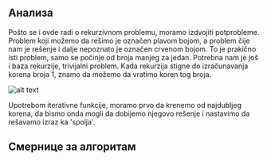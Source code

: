 ## Анализа

Pošto se i ovde radi o rekurzivnom problemu, moramo izdvojiti potprobleme.
Problem koji možemo da rešimo je označen plavom bojom, a problem čije nam je rešenje i dalje nepoznato je označen crvenom bojom. To je prakično isti problem, samo se počinje od broja manjeg za jedan. Potrebna nam je još i baza rekurzije, trivijalni problem.
Kada rekurzija stigne do izračunavanja korena broja 1, znamo da možemo da vratimo koren tog broja.

![alt text](media/nedelja_06/korenje1-sol.png)

Upotrebom iterativne funkcije, moramo prvo da krenemo od najdubljeg korena, da bismo onda mogli da dobijemo njegovo rešenje i nastavimo da rešavamo izraz ka 'spolja'.

## Смернице за алгоритам
